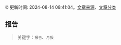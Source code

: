 :alarm_clock: 更新时间: 2024-08-14 08:41:04。[文章来源](/README.md)、[文章分类](/TAGS.md)

## 报告


> 关键字：`报告`、`月报`



